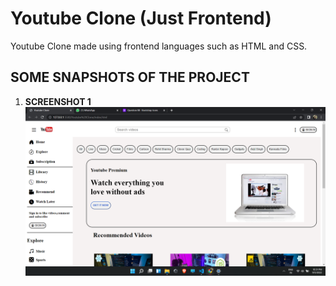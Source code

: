 # Youtube Clone (Just Frontend)

Youtube Clone made using frontend languages such as HTML and CSS.
          


## SOME SNAPSHOTS OF THE PROJECT

1. **SCREENSHOT 1**
![Home page](images/screenshot1.png)
